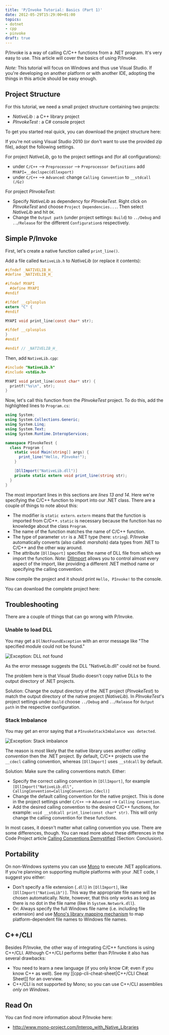 ```yaml
---
title: 'P/Invoke Tutorial: Basics (Part 1)'
date: 2012-05-29T15:29:00+01:00
topics:
- dotnet
- cpp
- pinvoke
draft: true
---
```


P/Invoke is a way of calling C/C++ functions from a .NET program. It's very easy to use. This article will cover the basics of using P/Invoke.

*Note:* This tutorial will focus on Windows and thus use Visual Studio. If you're developing on another platform or with another IDE, adopting the things in this article should be easy enough.

<!--more-->

## Project Structure

For this tutorial, we need a small project structure containing two projects:

* *NativeLib* : a C++ library project
* *PInvokeTest* : a C# console project

To get you started real quick, you can download the project structure here:

  [](PInvokeTest.zip)

If you're not using Visual Studio 2010 (or don't want to use the provided zip file), adopt the following settings.

For project *NativeLib*, go to the project settings and (for all configurations):

* under `C/C++` --> `Preprocessor` --> `Preprocessor Definitions` add `MYAPI=__declspec(dllexport)`
* under `C/C++` --> `Advanced`: change `Calling Convention` to `__stdcall (/Gz)`

For project *PInvokeTest*:

* Specify *NativeLib* as dependency for *PInvokeTest*. Right click on *PInvokeTest* and choose `Project Dependencies...`. Then select *NativeLib* and hit `OK`.
* Change the `Output path` (under project settings: `Build`) to `../Debug` and `../Release` for the different `Configuration`s respectively.

## Simple P/Invoke

First, let's create a native function called `print_line()`.

Add a file called `NativeLib.h` to *NativeLib* (or replace it contents):

```c
#ifndef _NATIVELIB_H_
#define _NATIVELIB_H_

#ifndef MYAPI
  #define MYAPI
#endif

#ifdef __cplusplus
extern "C" {
#endif

MYAPI void print_line(const char* str);

#ifdef __cplusplus
}
#endif

#endif // _NATIVELIB_H_
```

Then, add `NativeLib.cpp`:

```c
#include "NativeLib.h"
#include <stdio.h>

MYAPI void print_line(const char* str) {
  printf("%s\n", str);
}
```

Now, let's call this function from the *PInvokeTest* project. To do this, add the highlighted lines to `Program.cs`:

```c# line=1 highlight=5,10,13,14
using System;
using System.Collections.Generic;
using System.Linq;
using System.Text;
using System.Runtime.InteropServices;

namespace PInvokeTest {
  class Program {
    static void Main(string[] args) {
      print_line("Hello, PInvoke!");
    }

    [DllImport("NativeLib.dll")]
    private static extern void print_line(string str);
  }
}
```

The most important lines in this sections are *lines 13 and 14*. Here we're specifying the C/C++ function to import into our .NET class. There are a couple of things to note about this:

* The modifier is `static extern`. `extern` means that the function is imported from C/C++. `static` is necessary because the function has no knowledge about the class `Program`.
* The name of the function matches the name of C/C++ function.
* The type of parameter `str` is a .NET type (here: `string`). P/Invoke automatically converts (also called: *marshals*) data types from .NET to C/C++ and the other way around.
* The attribute `[DllImport]` specifies the name of DLL file from which we import the function. *Note:* [DllImport](http://msdn.microsoft.com/en-us/library/system.runtime.interopservices.dllimportattribute.aspx) allows you to control almost every aspect of the import, like providing a different .NET method name or specifying the calling convention.

Now compile the project and it should print `Hello, PInvoke!` to the console.

You can download the complete project here:

  [](PInvokeTest-Complete.zip)

## Troubleshooting

There are a couple of things that can go wrong with P/Invoke.

### Unable to load DLL

You may get a `DllNotFoundException` with an error message like "The specified module could not be found."

![Exception: DLL not found](dll-not-found.png)

As the error message suggests the DLL "NativeLib.dll" could not be found.

The problem here is that Visual Studio doesn't copy native DLLs to the output directory of .NET projects.

Solution: Change the output directory of the .NET project (*PInvokeTest*) to match the output directory of the native project (*NativeLib*). In *PInvokeTest*'s project settings under `Build` choose `../Debug` and `../Release` for `Output path` in the respective configuration.

### Stack Imbalance

You may get an error saying that a `PInvokeStackImbalance was detected`.

![Exception: Stack imbalance](stack-imbalance.png)

The reason is most likely that the native library uses another *calling convention* then the .NET project. By default, C/C++ projects use the `__cdecl` calling convention, whereas `[DllImport]` uses `__stdcall` by default.

Solution: Make sure the calling conventions match. Either:

* Specify the correct calling convention in `[DllImport]`, for example `[DllImport("NativeLib.dll", CallingConvention=CallingConvention.Cdecl)]`
* Change the default calling convention for the native project. This is done in the project settings under `C/C++` --> `Advanced` --> `Calling Convention`.
* Add the desired calling convention to the desired C/C++ functions, for example: `void __stdcall print_line(const char* str)`. This will only change the calling convention for these functions.

In most cases, it doesn't matter what calling convention you use. There are some differences, though. You can read more about these differences in the Code Project article [Calling Conventions Demystified](http://www.codeproject.com/Articles/1388/Calling-Conventions-Demystified) (Section: Conclusion).

## Portability

On non-Windows systems you can use [Mono](http://www.mono-project.com) to execute .NET applications. If you're planning on supporting multiple platforms with your .NET code, I suggest you either:

* Don't specify a file extension (`.dll`) in `[DllImport]`, like `[DllImport("NativeLib")]`. This way the appropriate file name will be chosen automatically. Note, however, that this only works as long as there is no dot in the file name (like in `System.Network.dll`).
* Or: Always specify the full Windows file name (i.e. including file extension) and use [Mono's library mapping mechanism](http://www.mono-project.com/Interop_with_Native_Libraries#Library_Names) to map platform-dependent file names to Windows file names.

## C++/CLI

Besides P/Invoke, the other way of integrating C/C++ functions is using C++/CLI. Although C++/CLI performs better than P/Invoke it also has several drawbacks:

* You need to learn a new language (if you only know C#; even if you know C++ as well). See my [[cpp-cli-cheat-sheet|C++/CLI Cheat Sheet]] for an overview.
* C++/CLI is not supported by Mono; so you can use C++/CLI assemblies *only on Windows*.

## Read On

You can find more information about P/Invoke here:

* http://www.mono-project.com/Interop_with_Native_Libraries
